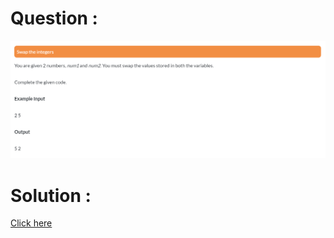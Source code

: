 # Question :
![swap the integers](https://github.com/prabhu30/coding/blob/main/Edyst/Python%20-%20Intro%20to%20Advanced/29_swap%20the%20integers/image.png)

# Solution :
[Click here](https://github.com/prabhu30/coding/blob/main/Edyst/Python%20-%20Intro%20to%20Advanced/29_swap%20the%20integers/solution.py)
